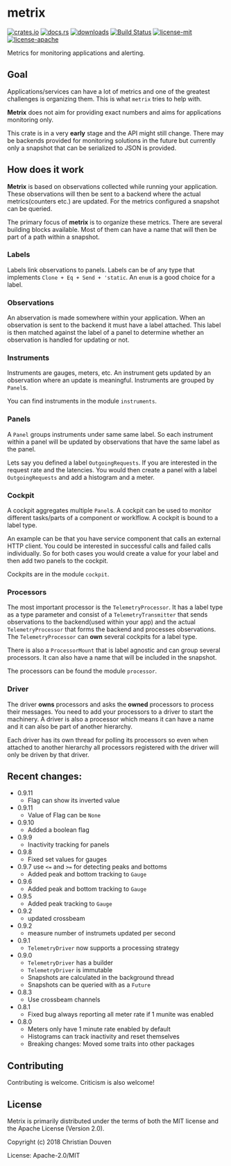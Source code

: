 # metrix

[![crates.io](https://img.shields.io/crates/v/metrix.svg)](https://crates.io/crates/metrix)
[![docs.rs](https://docs.rs/metrix/badge.svg)](https://docs.rs/metrix)
[![downloads](https://img.shields.io/crates/d/metrix.svg)](https://crates.io/crates/metrix)
[![Build Status](https://travis-ci.org/chridou/metrix.svg?branch=master)](https://travis-ci.org/chridou/metrix)
[![license-mit](http://img.shields.io/badge/license-MIT-blue.svg)](https://github.com/chridou/metrix/blob/master/LICENSE-MIT)
[![license-apache](http://img.shields.io/badge/license-APACHE-blue.svg)](https://github.com/chridou/metrix/blob/master/LICENSE-APACHE)


Metrics for monitoring applications and alerting.

## Goal

Applications/services can have a lot of metrics and one of the greatest
challenges is organizing them. This is what `metrix` tries to help with.

**Metrix** does not aim for providing exact numbers and aims for
applications monitoring only.

This crate is in a very **early** stage and the API might still change.
There may be backends provided for monitoring solutions in the future
but currently only a snapshot that can be
serialized to JSON is provided.

## How does it work

**Metrix** is based on observations collected while running your
application. These observations will then be sent to a backend where
the actual metrics(counters etc.) are updated. For the metrics configured
a snapshot can be queried.

The primary focus of **metrix** is to organize these metrics. There are
several building blocks available. Most of them can have a name that will
then be part of a path within a snapshot.

### Labels

Labels link observations to panels. Labels can be of any type that
implements `Clone + Eq + Send + 'static`. An `enum` is a good choice for a
label.

### Observations

An abservation is made somewhere within your application. When an
observation is sent to the backend it must have a label attached. This label
is then matched against the label of a panel to determine whether an
observation is handled for updating or not.

### Instruments

Instruments are gauges, meters, etc. An instrument gets updated by an
observation where an update is meaningful. Instruments are grouped by
`Panel`s.

You can find instruments in the module `instruments`.

### Panels

A `Panel` groups instruments under same same label. So each instrument
within a panel will be updated by observations that have the same label as
the panel.

Lets say you defined a label `OutgoingRequests`. If you are interested
in the request rate and the latencies. You would then create a panel with a
label `OutgoingRequests` and add a histogram and a meter.

### Cockpit

A cockpit aggregates multiple `Panel`s. A cockpit can be used to monitor
different tasks/parts of a component or worklflow. A cockpit
is bound to a label type.

An example can be that you have service component that calls an external
HTTP client. You could be interested in successful calls and failed calls
individually. So for both cases you would create a value for your label
and then add two panels to the cockpit.

Cockpits are in the module `cockpit`.

### Processors

The most important processor is the `TelemetryProcessor`. It has
a label type as a type parameter and consist of a `TelemetryTransmitter`
that sends observations to the backend(used within your app)
and the actual `TelemetryProcessor` that forms the backend and
processes observations. The `TelemetryProcessor`
can **own** several cockpits for a label type.

There is also a `ProcessorMount` that is label agnostic and can group
several processors. It can also have a name that will be included in the
snapshot.

The processors can be found the module `processor`.

### Driver

The driver **owns** processors and asks the **owned** processors
to process their messages. You need to add your processors to
a driver to start the machinery. A driver is also a processor
which means it can have a name and it can also be part of another
hierarchy.

Each driver has its own thread for polling its processors
so even when attached to another
hierarchy all processors registered with the driver will only
be driven by that driver.

## Recent changes:
* 0.9.11
    * Flag can show its inverted value
* 0.9.11
    * Value of Flag can be `None`
* 0.9.10
    * Added a boolean flag
* 0.9.9
    * Inactivity tracking for panels
* 0.9.8
    * Fixed set values for gauges
* 0.9.7 use `<=` and `>=` for detecting peaks and bottoms
    * Added peak and bottom tracking to `Gauge`
* 0.9.6
    * Added peak and bottom tracking to `Gauge`
* 0.9.5
    * Added peak tracking to `Gauge`
* 0.9.2
    * updated crossbeam
* 0.9.2
    * measure number of instrumets updated per second
* 0.9.1
    * `TelemetryDriver` now supports a processing strategy
* 0.9.0
    * `TelemetryDriver` has a builder
    * `TelemetryDriver` is immutable
    * Snapshots are calculated in the background thread
    * Snapshots can be queried with as a `Future`
* 0.8.3
    * Use crossbeam channels
* 0.8.1
    * Fixed bug always reporting all meter rate if 1 munite was enabled
* 0.8.0
    * Meters only have 1 minute rate enabled by default
    * Histograms can track inactivity and reset themselves
    * Breaking changes: Moved some traits into other packages

## Contributing

Contributing is welcome. Criticism is also welcome!

## License

Metrix is primarily distributed under the terms of
both the MIT license and the Apache License (Version 2.0).

Copyright (c) 2018 Christian Douven


License: Apache-2.0/MIT
